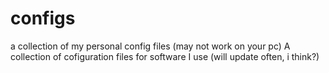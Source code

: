 # configs
a collection of my personal config files (may not work on your pc)
A collection of cofiguration files for software I use (will update often, i think?)
